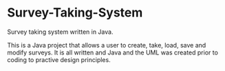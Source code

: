 # Survey-Taking-System
Survey taking system written in Java.



This is a Java project that allows a user to create, take, load, save and modify surveys. It is all written and Java and the UML was created prior to coding to practive design principles. 
